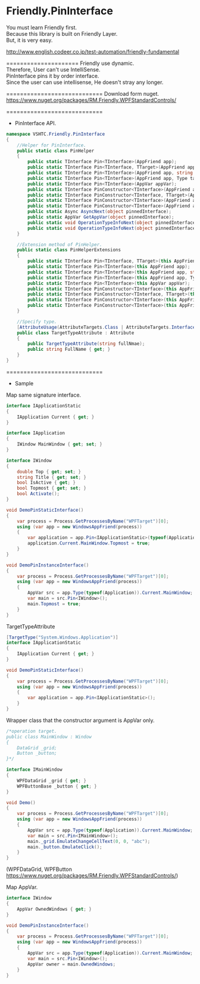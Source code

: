 Friendly.PinInterface
=====================

You must learn Friendly first.  
Because this library is built on Friendly Layer.  
But, it is very easy.  

http://www.english.codeer.co.jp/test-automation/friendly-fundamental  

=====================
Friendly use dynamic.  
Therefore, User can't use IntelliSense.  
PinInterface pins it by order interface.  
Since the user can use intellisense, He doesn't stray any longer.   

============================
Download form nuget.  
https://www.nuget.org/packages/RM.Friendly.WPFStandardControls/  

============================
* PinInterface API.
```cs
namespace VSHTC.Friendly.PinInterface
{
    //Helper for PinInterface.
    public static class PinHelper
    {
        public static TInterface Pin<TInterface>(AppFriend app);
        public static TInterface Pin<TInterface, TTarget>(AppFriend app);
        public static TInterface Pin<TInterface>(AppFriend app, string targetTypeFullName);
        public static TInterface Pin<TInterface>(AppFriend app, Type targetType);
        public static TInterface Pin<TInterface>(AppVar appVar);
        public static TInterface PinConstructor<TInterface>(AppFriend app);
        public static TInterface PinConstructor<TInterface, TTarget>(AppFriend app);
        public static TInterface PinConstructor<TInterface>(AppFriend app, string targetTypeFullName);
        public static TInterface PinConstructor<TInterface>(AppFriend app, Type targetType);
        public static Async AsyncNext(object pinnedInterface);
        public static AppVar GetAppVar(object pinnedInterface);
        public static void OperationTypeInfoNext(object pinnedInterface);
        public static void OperationTypeInfoNext(object pinnedInterface, OperationTypeInfo operationTypeInfo);
    }

    //Extension method of PinHelper.
    public static class PinHelperExtensions
    {
        public static TInterface Pin<TInterface, TTarget>(this AppFriend app);
        public static TInterface Pin<TInterface>(this AppFriend app);
        public static TInterface Pin<TInterface>(this AppFriend app, string targetTypeFullName);
        public static TInterface Pin<TInterface>(this AppFriend app, Type targetType);
        public static TInterface Pin<TInterface>(this AppVar appVar);
        public static TInterface PinConstructor<TInterface>(this AppFriend app);
        public static TInterface PinConstructor<TInterface, TTarget>(this AppFriend app);
        public static TInterface PinConstructor<TInterface>(this AppFriend app, string targetTypeFullName);
        public static TInterface PinConstructor<TInterface>(this AppFriend app, Type targetType);
    }

    //Specify type.
    [AttributeUsage(AttributeTargets.Class | AttributeTargets.Interface)]
    public class TargetTypeAttribute : Attribute
    {
        public TargetTypeAttribute(string fullNmae);
        public string FullName { get; }
    }
}

```

============================
* Sample

Map same signature interface.
```cs
interface IApplicationStatic
{
    IApplication Current { get; }
}

interface IApplication
{
    IWindow MainWindow { get; set; }
}

interface IWindow
{
    double Top { get; set; }
    string Title { get; set; }
    bool IsActive { get; }
    bool Topmost { get; set; }
    bool Activate();
}

void DemoPinStaticInterface()
{
    var process = Process.GetProcessesByName("WPFTarget")[0];  
    using (var app = new WindowsAppFriend(process))  
    {  
        var application = app.Pin<IApplicationStatic>(typeof(Application));
        application.Current.MainWindow.Topmost = true;
    }
}

void DemoPinInstanceInterface()
{
    var process = Process.GetProcessesByName("WPFTarget")[0];  
    using (var app = new WindowsAppFriend(process))  
    {  
        AppVar src = app.Type(typeof(Application)).Current.MainWindow;
        var main = src.Pin<IWindow>();
        main.Topmost = true;
    }
}
```

TargetTypeAttribute
```cs
[TargetType("System.Windows.Application")]
interface IApplicationStatic
{
    IApplication Current { get; }
}

void DemoPinStaticInterface()
{
    var process = Process.GetProcessesByName("WPFTarget")[0];  
    using (var app = new WindowsAppFriend(process))  
    {  
        var application = app.Pin<IApplicationStatic>();
    }
}
```

Wrapper class that the constructor argument is AppVar only.
```cs
/*operation target.
public class MainWindow : Window
{
    DataGrid _grid;
    Button _button;
}*/

interface IMainWindow
{
    WPFDataGrid _grid { get; }
    WPFButtonBase _button { get; }
}

void Demo()
{
    var process = Process.GetProcessesByName("WPFTarget")[0];  
    using (var app = new WindowsAppFriend(process))  
    {  
        AppVar src = app.Type(typeof(Application)).Current.MainWindow;
        var main = src.Pin<IMainWindow>();
        main._grid.EmulateChangeCellText(0, 0, "abc");
        main._button.EmulateClick();
    }
}
```
(WPFDataGrid, WPFButton https://www.nuget.org/packages/RM.Friendly.WPFStandardControls/)  
    
Map AppVar.
```cs
interface IWindow
{
    AppVar OwnedWindows { get; }
}

void DemoPinInstanceInterface()
{
    var process = Process.GetProcessesByName("WPFTarget")[0];  
    using (var app = new WindowsAppFriend(process))  
    {  
        AppVar src = app.Type(typeof(Application)).Current.MainWindow;
        var main = src.Pin<IWindow>();
        AppVar owner = main.OwnedWindows;
    }
}
```
